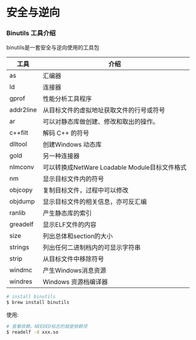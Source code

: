 # 安全与逆向

### Binutils 工具介绍
binutils是一套安全与逆向使用的工具包

|工具|介绍|
| ---- | ---- |
| as | 汇编器    |
|ld | 连接器|
|gprof | 性能分析工具程序|
|addr2line | 从目标文件的虚拟地址获取文件的行号或符号|
|ar | 可以对静态库做创建、修改和取出的操作。|
|c++filt | 解码 C++ 的符号|
|dlltool | 创建Windows 动态库|
|gold | 另一种连接器|
|nlmconv | 可以转换成NetWare Loadable Module目标文件格式|
|nm | 显示目标文件内的符号|
|objcopy | 复制目标文件，过程中可以修改|
|objdump | 显示目标文件的相关信息，亦可反汇编|
|ranlib | 产生静态库的索引|
|greadelf | 显示ELF文件的内容|
|size | 列出总体和section的大小|
|strings | 列出任何二进制档内的可显示字符串|
|strip | 从目标文件中移除符号|
|windmc | 产生Windows消息资源|
|windres | Windows 资源档编译器|

```sh
# install binutils
$ brew install binutils
```

使用:
```sh
# 查看依赖。NEEDED标志的就是依赖项
$ readelf -d xxx.so 
```
